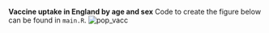 **Vaccine uptake in England by age and sex**
Code to create the figure below can be found in `main.R`.
![pop_vacc](https://user-images.githubusercontent.com/38286449/115764004-f674af80-a39c-11eb-9e19-71535f50ca56.png)
